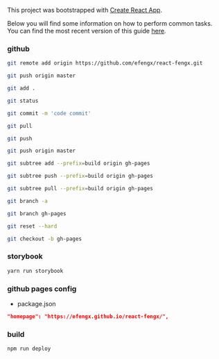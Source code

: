 This project was bootstrapped with [Create React App](https://github.com/facebookincubator/create-react-app).

Below you will find some information on how to perform common tasks.<br>
You can find the most recent version of this guide [here](https://github.com/facebookincubator/create-react-app/blob/master/packages/react-scripts/template/README.md).

### github
```bash
git remote add origin https://github.com/efengx/react-fengx.git

git push origin master

git add .

git status

git commit -m 'code commit'

git pull

git push

git push origin master

git subtree add --prefix=build origin gh-pages

git subtree push --prefix=build origin gh-pages

git subtree pull --prefix=build origin gh-pages

git branch -a

git branch gh-pages

git reset --hard

git checkout -b gh-pages
```

### storybook
```bash
yarn run storybook
```


### github pages config
- package.json
```json
"homepage": "https://efengx.github.io/react-fengx/",
```

### build
```bash
npm run deploy
```